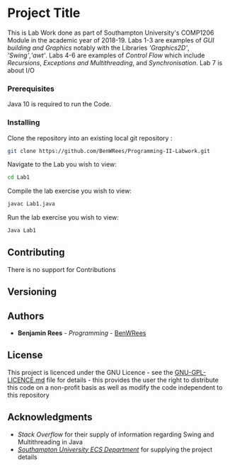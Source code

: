 # Project Title

This is Lab Work done as part of Southampton University's COMP1206 Module in the
academic year of 2018-19. Labs 1-3 are examples of _GUI building and Graphics_ notably
with the Libraries *'Graphics2D'*, *'Swing'*,*'awt'*. Labs 4-6 are examples of _Control Flow_
which include *Recursions*, *Exceptions and Multithreading*, and *Synchronisation*. Lab 7 is
about I/O

### Prerequisites
Java 10 is required to run the Code.

### Installing
Clone the repository into an existing local git repository :
```Bash
git clone https://github.com/BenWRees/Programming-II-Labwork.git
```
Navigate to the Lab you wish to view:
```Bash
cd Lab1
```

Compile the lab exercise you wish to view:
```Bash
javac Lab1.java
```
Run the lab exercise you wish to view:
```Bash
Java Lab1
```



## Contributing
There is no support for Contributions

## Versioning

## Authors

* **Benjamin Rees** - *Programming* - [BenWRees](https://github.com/BenWRees)

## License

This project is licenced under the GNU Licence - see the [GNU-GPL-LICENCE.md](https://github.com/IQAndreas/markdown-licenses/blob/master/gnu-gpl-v3.0.md) file for details - this provides the user the right to distribute this code on a non-profit basis as well as modify the code independent to this repository

## Acknowledgments
* _Stack Overflow_ for their supply of information regarding Swing and Multithreading in Java
* [_Southampton University ECS Department_](https://www.ecs.soton.ac.uk) for supplying the project details
